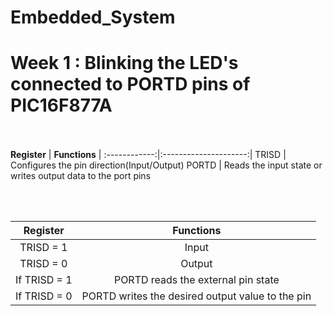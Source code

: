 # Embedded_System
# Week 1 : Blinking the LED's connected to PORTD pins of  PIC16F877A
<br><br>
**Register** | **Functions** |
:------------:|:---------------------:|
TRISD         | Configures the pin direction(Input/Output)
PORTD         | Reads the input state or writes output data to the port pins

<br><br>

**Register** | **Functions** |
:-----------:|:-------------:|
TRISD = 1    |  Input
TRISD = 0    |  Output
If TRISD = 1 |  PORTD reads  the external pin state
If TRISD = 0 |  PORTD writes the desired output value to the pin
